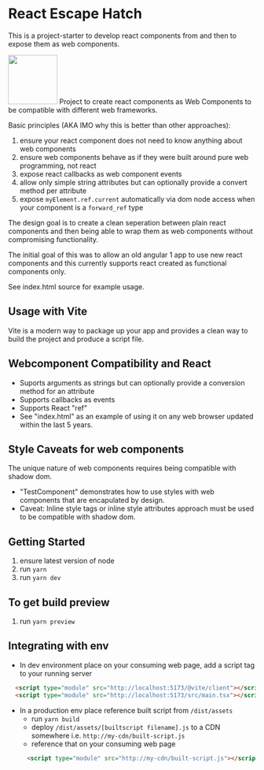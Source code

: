 # React Escape Hatch

This is a project-starter to develop react components from and then to expose them as web components.

<img src="https://media.gettyimages.com/id/sb10063651h-001/vector/ladder-through-escape-hatch.jpg?s=1024x1024&w=gi&k=20&c=lDFWFwkSPY8qqcUiqKSkguGKZsR5EnGNKEuZ0eDNwRw=" style="width:100px;height:auto;">
Project to create react components as Web Components to be compatible with different web frameworks.

Basic principles (AKA IMO why this is better than other approaches):

1. ensure your react component does not need to know anything about web components
2. ensure web components behave as if they were built around pure web programming, not react
3. expose react callbacks as web component events
4. allow only simple string attributes but can optionally provide a convert method per attribute
5. expose `myElement.ref.current` automatically via dom node access when your component is a `forward_ref` type

The design goal is to create a clean seperation between plain react components and then being able to wrap them as web components without compromising functionality.

The initial goal of this was to allow an old angular 1 app to use new react components and this currently supports react created as functional components only.

See index.html source for example usage.

## Usage with Vite
Vite is a modern way to package up your app and provides a clean way to build the project and produce a script file.

## Webcomponent Compatibility and React
- Suports arguments as strings but can optionally provide a conversion method for an attribute
- Supports callbacks as events
- Supports React "ref"
- See "index.html" as an example of using it on any web browser updated within the last 5 years.

## Style Caveats for web components
The unique nature of web components requires being compatible with shadow dom.

- "TestComponent" demonstrates how to use styles with web components that are encapulated by design.
- Caveat: Inline style tags or inline style attributes approach must be used to be compatible with shadow dom.

## Getting Started
1. ensure latest version of node
2. run `yarn`
3. run `yarn dev`

## To get build preview
1. run `yarn preview`

## Integrating with env
- In dev environment place on your consuming web page, add a script tag to your running server
```html
  <script type="module" src="http://localhost:5173/@vite/client"></script>
  <script type="module" src="http://localhost:5173/src/main.tsx"></script>
```
- In a production env place reference built script from  `/dist/assets`
  - run `yarn build`
  - deploy `/dist/assets/[builtscript filename].js` to a CDN somewhere i.e. `http://my-cdn/built-script.js`
  - reference that on your consuming web page
  ```html
    <script type="module" src="http://my-cdn/built-script.js"></script>
  ```

